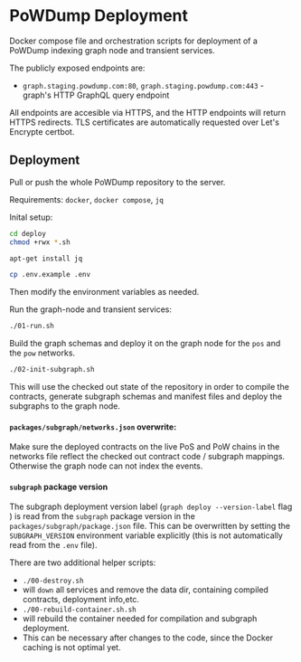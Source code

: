 # PoWDump Deployment

Docker compose file and orchestration scripts for deployment 
of a PoWDump indexing graph node and transient services.

The publicly exposed endpoints are:

- `graph.staging.powdump.com:80`, `graph.staging.powdump.com:443` - graph's HTTP GraphQL query endpoint

All endpoints are accesible via HTTPS, and the HTTP endpoints will return HTTPS redirects.
TLS certificates are automatically requested over Let's Encrypte certbot.


## Deployment

Pull or push the whole PoWDump repository to the server.


Requirements: `docker`, `docker compose`, `jq`


Inital setup:

```sh
cd deploy
chmod +rwx *.sh

apt-get install jq

cp .env.example .env
```

Then modify the environment variables as needed.



Run the graph-node and transient services:

```sh
./01-run.sh

```

Build the graph schemas and deploy it on the graph node for the `pos` and the `pow` networks.
```sh
./02-init-subgraph.sh

```
This will use the checked out state of the repository in order to compile the contracts,
generate subgraph schemas and manifest files and deploy the subgraphs to the graph node.

#### `packages/subgraph/networks.json` overwrite: 

Make sure the deployed contracts on the live PoS and PoW chains in the networks file reflect 
the checked out contract code / subgraph mappings. Otherwise the graph node can
not index the events.

#### `subgraph`  package version 
The subgraph deployment version label (`graph deploy --version-label` flag )
is read from the `subgraph` package version in the `packages/subgraph/package.json` file.
This can be overwritten by setting the `SUBGRAPH_VERSION` environment variable explicitly
(this is not automatically read from the `.env` file).


There are two additional helper scripts:
 - `./00-destroy.sh` 
  - will `down` all services and remove the data dir, containing compiled contracts, deployment info,etc.
 - `./00-rebuild-container.sh.sh` 
  - will rebuild the container needed for compilation and subgraph deployment.
  - This can be necessary after changes to the code, since the Docker caching is not optimal yet.
